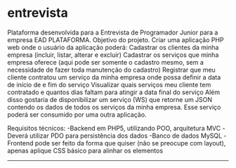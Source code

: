 # entrevista
Plataforma desenvolvida para a Entrevista de Programador Junior para a empresa EAD PLATAFORMA.
Objetivo do projeto. 
Criar uma aplicação PHP web onde o usuário da aplicação poderá:
Cadastrar os clientes da minha empresa (incluir, listar, alterar e excluir)
Cadastrar os serviços que minha empresa oferece (aqui pode ser somente o cadastro mesmo, sem a necessidade de fazer toda manutenção do cadastro)
Registrar que meu cliente contratou um serviço da minha empresa onde possa definir a data de início de e fim do serviço
Visualizar quais serviços meu cliente tem contratado e quantos dias faltam para atingir a data final do serviço
Além disso gostaria de disponibilizar um serviço (WS) que retorne um JSON contendo os dados de todos os serviços da minha empresa. Esse serviço poderá ser consumido por uma outra aplicação.

Requisitos técnicos:
-Backend em PHP5, utilizando POO, arquitetura MVC
-Deverá utilizar PDO para persistência dos dados
-Banco de dados MySQL
-Frontend pode ser feito da forma que quiser (não se preocupe com layout), apenas aplique CSS básico para alinhar os elementos



**************************************************************************************************************************************
